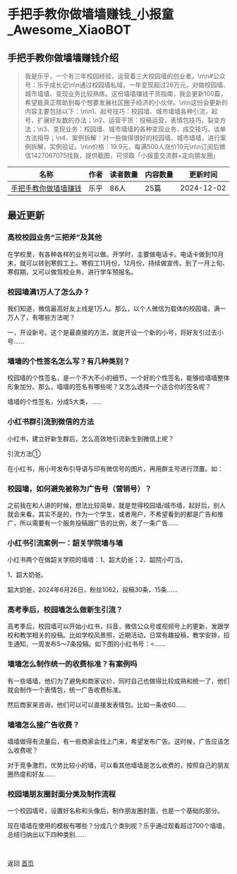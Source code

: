# 手把手教你做墙墙赚钱_小报童_Awesome_XiaoBOT

## 手把手教你做墙墙赚钱介绍
> 我是乐乎，一个有三年校园经验，运营着三大校园墙的创业者。\n\n#公众号：乐乎成长记\n\n通过校园墙私域，一年变现超过26万元，对做校园墙、城市墙墙、变现业务比较熟练。这份墙墙赚钱干货指南，我会更新100篇，希望能真正帮助到每个想要发展社区圈子经济的小伙伴。\n\n这份会更新的内容主要包括以下：\n\n1、起号技巧：校园墙、城市墙墙各种引流，起号，扩展好友数的办法；\n2、运营干货：投稿运营，表情包技巧，裂变方法；\n3、变现业务：校园墙、城市墙墙的各种变现业务，成交技巧，谈单方法指导；\n4、案例拆解：对一些做得很好的校园墙、城市墙墙，进行案例拆解，实例验证。\n\n价格：19.9元，每满500人涨价10元\n\n订阅后微信1427067075找我，提供截图，可领取「小报童交流群+定向朋友圈」  
  


|名称|作者|读者数量|内容数量|更新时间|
|---|---|---|---|---|
|[手把手教你做墙墙赚钱](https://xiaobot.net/p/CeoIoeC?refer=0b133df9-27dc-423b-8101-639049001c13)|乐乎|86人|25篇|2024-12-02|

## 最近更新
### 高校校园业务“三把斧”及其他

在学校里，有各种各样的业务可以做。开学时，主要做电话卡。电话卡做到10月末，就可以转到寒假工上。寒假工11月份，12月份，持续做宣传。到了一月上旬、寒假期，又可以做驾校业务，进行学车预报名。

### 校园墙满1万人了怎么办？

我们知道，微信最高好友上线是1万人。那么，以个人微信为载体的校园墙，满一万人了，有哪些方法呢？

一，开设新号。这个是最直接的方法，就是开设一个新的小号，将好友引过去小号......

### 墙墙的个性签名怎么写？有几种类别？

校园墙的个性签名，是一个不大不小的细节。一个好的个性签名，能够给墙墙整体形象加分。那么，墙墙的签名有哪些呢？又怎么选择一个适合你的签名呢？

墙墙的个性签名，分成5大类，......

### 小红书群引流到微信的方法

小红书，建立好新生群后，怎么高效地引流新生到微信上呢？

引流方法①

在小红书，用小号发布引导语与印有微信号的图片，再用群主号进行顶置。如：

### 校园墙，如何避免被称为广告号（营销号）？

之前我在和人讲的时候，想法比较简单，就是觉得校园墙/城市墙，起好后，别人就会来看。其实不是的，作为一个学生，或者用户，不希望看到的都是广告和推广，所以需要有一个服务投稿跟广告的比例，发了一条广告......

### 小红书引流案例一：韶关学院墙与墙

小红书两个在做韶关学院的墙墙：1、韶大奶爸；2、韶院小叮当。

1、韶大奶爸。

韶大奶爸，2024年6月26日，粉丝1062，投稿30条，15条......

### 高考季后，校园墙怎么做新生引流？

高考季后，校园墙可以开始小红书，抖音，微信公众号或视频号上的更新，发跟学校和教学相关的投稿。比如学校风景照，近期活动，日常有趣投稿，教学安排，招生通知，一周发布5～7条投稿。如下图的小红书号：<......

### 墙墙怎么制作统一的收费标准？有案例吗

有一些墙墙，他们为了避免和商家议价，同时自己也做得比较成熟和统一了，他们就会制作一个表情包，统一广告收费标准。

然后商家来咨询，他们可以可以直接发表情包。比如一条收60......

### 墙墙怎么接广告收费？

墙墙做得有流量后，有一些商家会找上门来，希望发布广告。这时候，广告应该怎么收费呢？

对于竞争激烈，优势比较小的墙，可以看其他墙墙是怎么收费的，按照自己的朋友圈热度和好友......

### 校园墙朋友圈封面分类及制作流程

一个校园墙号，设置好名称和头像后，制作朋友圈封面，也是一个基础的部分。

现在墙墙在使用的模板有哪些？分成几个类别呢？乐乎通过观看超过700个墙墙，总结归纳出以下四种类别......


<a href="https://github.com/Reno9527/awesome-xiaobot" style="color: white; text-decoration: none;">awesome-xiaobot</a>

返回 [首页](../README.md)
